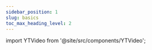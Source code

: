 ```yaml
---
sidebar_position: 1
slug: basics
toc_max_heading_level: 2
---
```


import YTVideo from '@site/src/components/YTVideo';

<YTVideo code="-LGR63yCTts"/>

